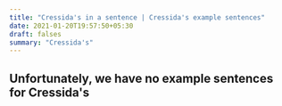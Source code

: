 ```yaml
---
title: "Cressida's in a sentence | Cressida's example sentences"
date: 2021-01-20T19:57:50+05:30
draft: falses
summary: "Cressida's"
---
```

## Unfortunately, we have no example sentences for Cressida's                 
